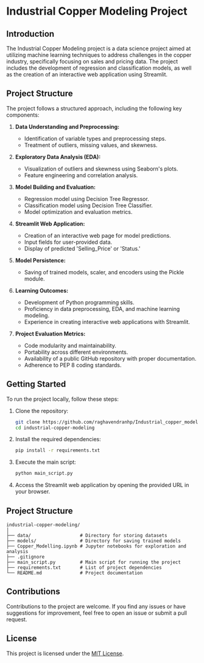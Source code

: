 
# Industrial Copper Modeling Project

## Introduction

The Industrial Copper Modeling project is a data science project aimed at utilizing machine learning techniques to address challenges in the copper industry, specifically focusing on sales and pricing data. The project includes the development of regression and classification models, as well as the creation of an interactive web application using Streamlit.

## Project Structure

The project follows a structured approach, including the following key components:

1. **Data Understanding and Preprocessing:**
   - Identification of variable types and preprocessing steps.
   - Treatment of outliers, missing values, and skewness.

2. **Exploratory Data Analysis (EDA):**
   - Visualization of outliers and skewness using Seaborn's plots.
   - Feature engineering and correlation analysis.

3. **Model Building and Evaluation:**
   - Regression model using Decision Tree Regressor.
   - Classification model using Decision Tree Classifier.
   - Model optimization and evaluation metrics.

4. **Streamlit Web Application:**
   - Creation of an interactive web page for model predictions.
   - Input fields for user-provided data.
   - Display of predicted 'Selling_Price' or 'Status.'

5. **Model Persistence:**
   - Saving of trained models, scaler, and encoders using the Pickle module.

6. **Learning Outcomes:**
   - Development of Python programming skills.
   - Proficiency in data preprocessing, EDA, and machine learning modeling.
   - Experience in creating interactive web applications with Streamlit.

7. **Project Evaluation Metrics:**
   - Code modularity and maintainability.
   - Portability across different environments.
   - Availability of a public GitHub repository with proper documentation.
   - Adherence to PEP 8 coding standards.

## Getting Started

To run the project locally, follow these steps:

1. Clone the repository:
   ```bash
   git clone https://github.com/raghavendranhp/Industrial_copper_modelling.git
   cd industrial-copper-modeling
   ```

2. Install the required dependencies:
   ```bash
   pip install -r requirements.txt
   ```

3. Execute the main script:
   ```bash
   python main_script.py
   ```

4. Access the Streamlit web application by opening the provided URL in your browser.

## Project Structure

```
industrial-copper-modeling/
│
├── data/                  # Directory for storing datasets
├── models/                # Directory for saving trained models
├── Copper_Modelling.ipynb # Jupyter notebooks for exploration and analysis
├── .gitignore
├── main_script.py         # Main script for running the project
├── requirements.txt       # List of project dependencies
└── README.md              # Project documentation
```

## Contributions

Contributions to the project are welcome. If you find any issues or have suggestions for improvement, feel free to open an issue or submit a pull request.

## License

This project is licensed under the [MIT License](LICENSE).
